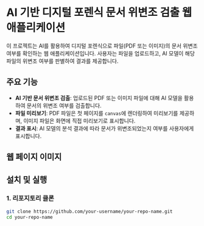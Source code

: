 # AI 기반 디지털 포렌식 문서 위변조 검출 웹 애플리케이션

이 프로젝트는 AI를 활용하여 디지털 포렌식으로 파일(PDF 또는 이미지)의 문서 위변조 여부를 확인하는 웹 애플리케이션입니다. 사용자는 파일을 업로드하고, AI 모델이 해당 파일의 위변조 여부를 판별하여 결과를 제공합니다.

## 주요 기능

- **AI 기반 문서 위변조 검출**: 업로드된 PDF 또는 이미지 파일에 대해 AI 모델을 활용하여 문서의 위변조 여부를 검출합니다.
- **파일 미리보기**: PDF 파일은 첫 페이지를 `canvas`에 렌더링하여 미리보기를 제공하며, 이미지 파일은 화면에 직접 미리보기로 표시합니다.
- **결과 표시**: AI 모델의 분석 결과에 따라 문서가 위변조되었는지 여부를 사용자에게 표시합니다.

## 웹 페이지 이미지

## 설치 및 실행

### 1. 리포지토리 클론

```bash
git clone https://github.com/your-username/your-repo-name.git
cd your-repo-name
